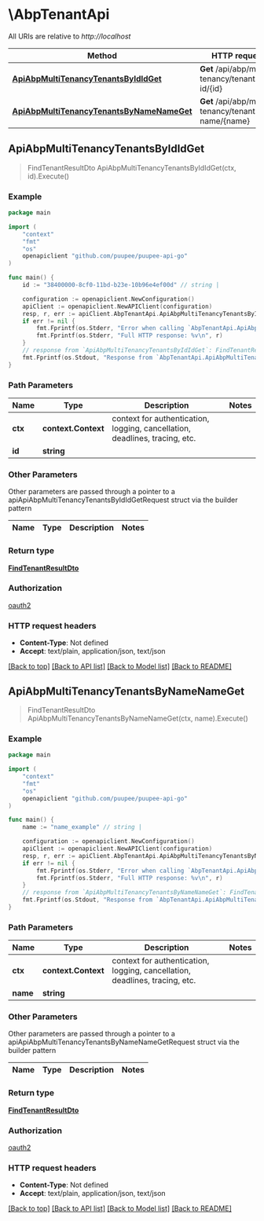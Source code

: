 # \AbpTenantApi

All URIs are relative to *http://localhost*

Method | HTTP request | Description
------------- | ------------- | -------------
[**ApiAbpMultiTenancyTenantsByIdIdGet**](AbpTenantApi.md#ApiAbpMultiTenancyTenantsByIdIdGet) | **Get** /api/abp/multi-tenancy/tenants/by-id/{id} | 
[**ApiAbpMultiTenancyTenantsByNameNameGet**](AbpTenantApi.md#ApiAbpMultiTenancyTenantsByNameNameGet) | **Get** /api/abp/multi-tenancy/tenants/by-name/{name} | 



## ApiAbpMultiTenancyTenantsByIdIdGet

> FindTenantResultDto ApiAbpMultiTenancyTenantsByIdIdGet(ctx, id).Execute()



### Example

```go
package main

import (
    "context"
    "fmt"
    "os"
    openapiclient "github.com/puupee/puupee-api-go"
)

func main() {
    id := "38400000-8cf0-11bd-b23e-10b96e4ef00d" // string | 

    configuration := openapiclient.NewConfiguration()
    apiClient := openapiclient.NewAPIClient(configuration)
    resp, r, err := apiClient.AbpTenantApi.ApiAbpMultiTenancyTenantsByIdIdGet(context.Background(), id).Execute()
    if err != nil {
        fmt.Fprintf(os.Stderr, "Error when calling `AbpTenantApi.ApiAbpMultiTenancyTenantsByIdIdGet``: %v\n", err)
        fmt.Fprintf(os.Stderr, "Full HTTP response: %v\n", r)
    }
    // response from `ApiAbpMultiTenancyTenantsByIdIdGet`: FindTenantResultDto
    fmt.Fprintf(os.Stdout, "Response from `AbpTenantApi.ApiAbpMultiTenancyTenantsByIdIdGet`: %v\n", resp)
}
```

### Path Parameters


Name | Type | Description  | Notes
------------- | ------------- | ------------- | -------------
**ctx** | **context.Context** | context for authentication, logging, cancellation, deadlines, tracing, etc.
**id** | **string** |  | 

### Other Parameters

Other parameters are passed through a pointer to a apiApiAbpMultiTenancyTenantsByIdIdGetRequest struct via the builder pattern


Name | Type | Description  | Notes
------------- | ------------- | ------------- | -------------


### Return type

[**FindTenantResultDto**](FindTenantResultDto.md)

### Authorization

[oauth2](../README.md#oauth2)

### HTTP request headers

- **Content-Type**: Not defined
- **Accept**: text/plain, application/json, text/json

[[Back to top]](#) [[Back to API list]](../README.md#documentation-for-api-endpoints)
[[Back to Model list]](../README.md#documentation-for-models)
[[Back to README]](../README.md)


## ApiAbpMultiTenancyTenantsByNameNameGet

> FindTenantResultDto ApiAbpMultiTenancyTenantsByNameNameGet(ctx, name).Execute()



### Example

```go
package main

import (
    "context"
    "fmt"
    "os"
    openapiclient "github.com/puupee/puupee-api-go"
)

func main() {
    name := "name_example" // string | 

    configuration := openapiclient.NewConfiguration()
    apiClient := openapiclient.NewAPIClient(configuration)
    resp, r, err := apiClient.AbpTenantApi.ApiAbpMultiTenancyTenantsByNameNameGet(context.Background(), name).Execute()
    if err != nil {
        fmt.Fprintf(os.Stderr, "Error when calling `AbpTenantApi.ApiAbpMultiTenancyTenantsByNameNameGet``: %v\n", err)
        fmt.Fprintf(os.Stderr, "Full HTTP response: %v\n", r)
    }
    // response from `ApiAbpMultiTenancyTenantsByNameNameGet`: FindTenantResultDto
    fmt.Fprintf(os.Stdout, "Response from `AbpTenantApi.ApiAbpMultiTenancyTenantsByNameNameGet`: %v\n", resp)
}
```

### Path Parameters


Name | Type | Description  | Notes
------------- | ------------- | ------------- | -------------
**ctx** | **context.Context** | context for authentication, logging, cancellation, deadlines, tracing, etc.
**name** | **string** |  | 

### Other Parameters

Other parameters are passed through a pointer to a apiApiAbpMultiTenancyTenantsByNameNameGetRequest struct via the builder pattern


Name | Type | Description  | Notes
------------- | ------------- | ------------- | -------------


### Return type

[**FindTenantResultDto**](FindTenantResultDto.md)

### Authorization

[oauth2](../README.md#oauth2)

### HTTP request headers

- **Content-Type**: Not defined
- **Accept**: text/plain, application/json, text/json

[[Back to top]](#) [[Back to API list]](../README.md#documentation-for-api-endpoints)
[[Back to Model list]](../README.md#documentation-for-models)
[[Back to README]](../README.md)

